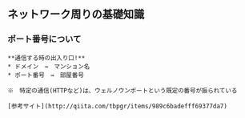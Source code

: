 ## ネットワーク周りの基礎知識

### ポート番号について
	**通信する時の出入り口!**
	* ドメイン　⇛　マンション名
	* ポート番号　⇛　部屋番号

	※　特定の通信(HTTPなど)は、ウェルノウンポートという既定の番号が振られている  

	[参考サイト](http://qiita.com/tbpgr/items/989c6badefff69377da7)
